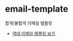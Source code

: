 # email-template

합격/불합격 이메일 템플릿

- [역대 이메일 템플릿 보기](https://github.com/GDSC-SKHU/email-template/releases)
